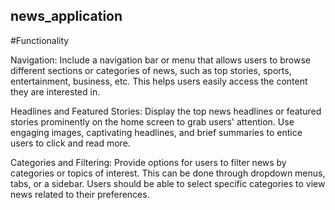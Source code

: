 ## news_application

#Functionality

Navigation: Include a navigation bar or menu that allows users to browse different sections or categories of news, such as top stories, sports, entertainment, business, etc. This helps users easily access the content they are interested in.

Headlines and Featured Stories: Display the top news headlines or featured stories prominently on the home screen to grab users' attention. Use engaging images, captivating headlines, and brief summaries to entice users to click and read more.

Categories and Filtering: Provide options for users to filter news by categories or topics of interest. This can be done through dropdown menus, tabs, or a sidebar. Users should be able to select specific categories to view news related to their preferences.


